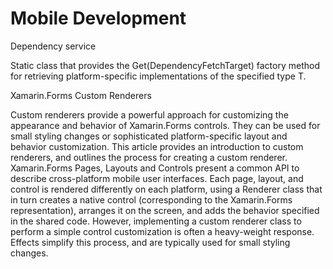 # Mobile Development


Dependency service

Static class that provides the Get<T>(DependencyFetchTarget) factory method for retrieving platform-specific implementations of the specified type T.
  
  
  Xamarin.Forms Custom Renderers
  
  Custom renderers provide a powerful approach for customizing the appearance and behavior of Xamarin.Forms controls. They can be used for small styling changes or sophisticated platform-specific layout and behavior customization. This article provides an introduction to custom renderers, and outlines the process for creating a custom renderer.
  Xamarin.Forms Pages, Layouts and Controls present a common API to describe cross-platform mobile user interfaces. Each page, layout, and control is rendered differently on each platform, using a Renderer class that in turn creates a native control (corresponding to the Xamarin.Forms representation), arranges it on the screen, and adds the behavior specified in the shared code. However, implementing a custom renderer class to perform a simple control customization is often a heavy-weight response. Effects simplify this process, and are typically used for small styling changes.
